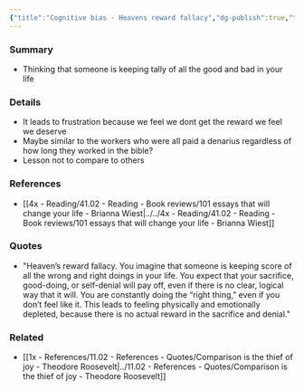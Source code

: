 ```yaml
---
{"title":"Cognitive bias - Heavens reward fallacy","dg-publish":true,"tags":[],"date created":"Monday, November 14th 2022, 9:01:06 pm","date modified":"Monday, November 14th 2022, 9:22:23 pm","permalink":"/1x-references/11-03-references-ideas/cognitive-bias-heavens-reward-fallacy/","dgHomeLink":true,"dgPassFrontmatter":true,"dgShowBacklinks":true,"dgShowLocalGraph":false,"dgShowInlineTitle":true}
---
```



### Summary
- Thinking that someone is keeping tally of all the good and bad in your life

### Details
- It leads to frustration because we feel we dont get the reward we feel we deserve
- Maybe similar to the workers who were all paid a denarius regardless of how long they worked in the bible?
- Lesson not to compare to others

### References
- [[4x - Reading/41.02 - Reading - Book reviews/101 essays that will change your life - Brianna Wiest|../../4x - Reading/41.02 - Reading - Book reviews/101 essays that will change your life - Brianna Wiest]]

### Quotes
- "Heaven’s reward fallacy. You imagine that someone is keeping score of all the wrong and right doings in your life. You expect that your sacrifice, good-doing, or self-denial will pay off, even if there is no clear, logical way that it will. You are constantly doing the “right thing,” even if you don’t feel like it. This leads to feeling physically and emotionally depleted, because there is no actual reward in the sacrifice and denial."

### Related
- [[1x - References/11.02 - References - Quotes/Comparison is the thief of joy - Theodore Roosevelt|../11.02 - References - Quotes/Comparison is the thief of joy - Theodore Roosevelt]]
